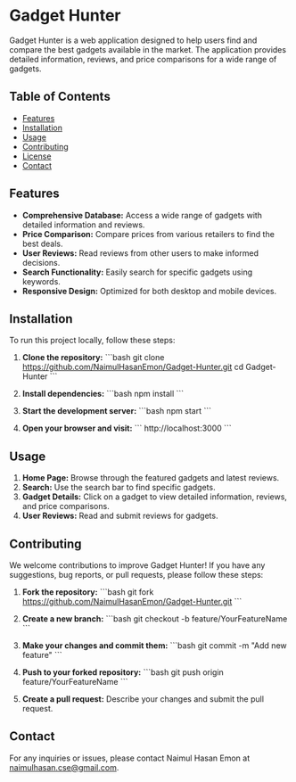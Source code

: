 # Gadget Hunter

Gadget Hunter is a web application designed to help users find and compare the best gadgets available in the market. The application provides detailed information, reviews, and price comparisons for a wide range of gadgets.

## Table of Contents

- [Features](#features)
- [Installation](#installation)
- [Usage](#usage)
- [Contributing](#contributing)
- [License](#license)
- [Contact](#contact)

## Features

- **Comprehensive Database:** Access a wide range of gadgets with detailed information and reviews.
- **Price Comparison:** Compare prices from various retailers to find the best deals.
- **User Reviews:** Read reviews from other users to make informed decisions.
- **Search Functionality:** Easily search for specific gadgets using keywords.
- **Responsive Design:** Optimized for both desktop and mobile devices.

## Installation

To run this project locally, follow these steps:

1. **Clone the repository:**
   \`\`\`bash
   git clone https://github.com/NaimulHasanEmon/Gadget-Hunter.git
   cd Gadget-Hunter
   \`\`\`

2. **Install dependencies:**
   \`\`\`bash
   npm install
   \`\`\`

3. **Start the development server:**
   \`\`\`bash
   npm start
   \`\`\`

4. **Open your browser and visit:**
   \`\`\`
   http://localhost:3000
   \`\`\`

## Usage

1. **Home Page:** Browse through the featured gadgets and latest reviews.
2. **Search:** Use the search bar to find specific gadgets.
3. **Gadget Details:** Click on a gadget to view detailed information, reviews, and price comparisons.
4. **User Reviews:** Read and submit reviews for gadgets.

## Contributing

We welcome contributions to improve Gadget Hunter! If you have any suggestions, bug reports, or pull requests, please follow these steps:

1. **Fork the repository:**
   \`\`\`bash
   git fork https://github.com/NaimulHasanEmon/Gadget-Hunter.git
   \`\`\`

2. **Create a new branch:**
   \`\`\`bash
   git checkout -b feature/YourFeatureName
   \`\`\`

3. **Make your changes and commit them:**
   \`\`\`bash
   git commit -m "Add new feature"
   \`\`\`

4. **Push to your forked repository:**
   \`\`\`bash
   git push origin feature/YourFeatureName
   \`\`\`

5. **Create a pull request:** Describe your changes and submit the pull request.

## Contact

For any inquiries or issues, please contact Naimul Hasan Emon at [naimulhasan.cse@gmail.com](mailto:naimulhasan.cse@gmail.com).
